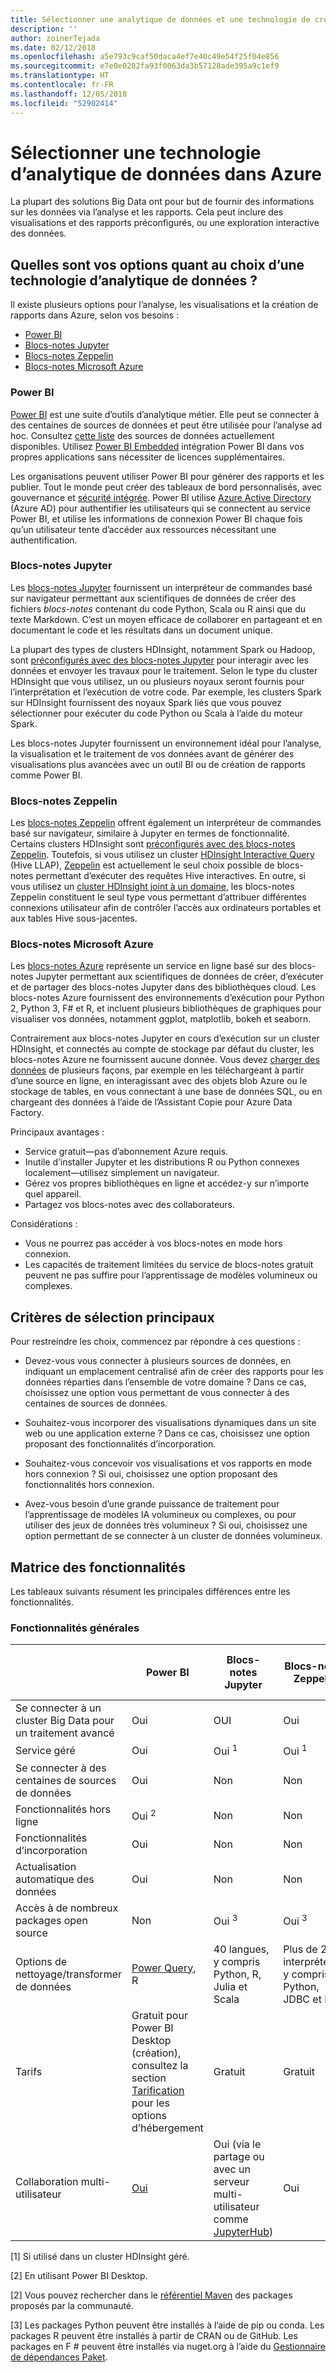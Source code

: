 ```yaml
---
title: Sélectionner une analytique de données et une technologie de création de rapports
description: ''
author: zoinerTejada
ms.date: 02/12/2018
ms.openlocfilehash: a5e793c9caf50daca4ef7e40c49e54f25f04e856
ms.sourcegitcommit: e7e0e0282fa93f0063da3b57128ade395a9c1ef9
ms.translationtype: HT
ms.contentlocale: fr-FR
ms.lasthandoff: 12/05/2018
ms.locfileid: "52902414"
---
```

# <a name="choosing-a-data-analytics-technology-in-azure"></a>Sélectionner une technologie d’analytique de données dans Azure

La plupart des solutions Big Data ont pour but de fournir des informations sur les données via l’analyse et les rapports. Cela peut inclure des visualisations et des rapports préconfigurés, ou une exploration interactive des données. 

## <a name="what-are-your-options-when-choosing-a-data-analytics-technology"></a>Quelles sont vos options quant au choix d’une technologie d’analytique de données ?

Il existe plusieurs options pour l’analyse, les visualisations et la création de rapports dans Azure, selon vos besoins :

- [Power BI](/power-bi/)
- [Blocs-notes Jupyter](https://jupyter.readthedocs.io/en/latest/index.html)
- [Blocs-notes Zeppelin](https://zeppelin.apache.org/)
- [Blocs-notes Microsoft Azure](https://notebooks.azure.com/)

### <a name="power-bi"></a>Power BI

[Power BI](/power-bi/) est une suite d’outils d’analytique métier. Elle peut se connecter à des centaines de sources de données et peut être utilisée pour l’analyse ad hoc. Consultez [cette liste](/power-bi/desktop-data-sources) des sources de données actuellement disponibles. Utilisez [Power BI Embedded](https://azure.microsoft.com/services/power-bi-embedded/) intégration Power BI dans vos propres applications sans nécessiter de licences supplémentaires.

Les organisations peuvent utiliser Power BI pour générer des rapports et les publier. Tout le monde peut créer des tableaux de bord personnalisés, avec gouvernance et [sécurité intégrée](/power-bi/service-admin-power-bi-security). Power BI utilise [Azure Active Directory](/azure/active-directory/) (Azure AD) pour authentifier les utilisateurs qui se connectent au service Power BI, et utilise les informations de connexion Power BI chaque fois qu’un utilisateur tente d’accéder aux ressources nécessitant une authentification.

### <a name="jupyter-notebooks"></a>Blocs-notes Jupyter 

Les [blocs-notes Jupyter](https://jupyter.readthedocs.io/en/latest/index.html) fournissent un interpréteur de commandes basé sur navigateur permettant aux scientifiques de données de créer des fichiers *blocs-notes* contenant du code Python, Scala ou R ainsi que du texte Markdown. C’est un moyen efficace de collaborer en partageant et en documentant le code et les résultats dans un document unique.

La plupart des types de clusters HDInsight, notamment Spark ou Hadoop, sont [préconfigurés avec des blocs-notes Jupyter](/azure/hdinsight/spark/apache-spark-jupyter-notebook-kernels) pour interagir avec les données et envoyer les travaux pour le traitement. Selon le type du cluster HDInsight que vous utilisez, un ou plusieurs noyaux seront fournis pour l’interprétation et l’exécution de votre code. Par exemple, les clusters Spark sur HDInsight fournissent des noyaux Spark liés que vous pouvez sélectionner pour exécuter du code Python ou Scala à l’aide du moteur Spark.

Les blocs-notes Jupyter fournissent un environnement idéal pour l’analyse, la visualisation et le traitement de vos données avant de générer des visualisations plus avancées avec un outil BI ou de création de rapports comme Power BI.

### <a name="zeppelin-notebooks"></a>Blocs-notes Zeppelin

Les [blocs-notes Zeppelin](https://zeppelin.apache.org/) offrent également un interpréteur de commandes basé sur navigateur, similaire à Jupyter en termes de fonctionnalité. Certains clusters HDInsight sont [préconfigurés avec des blocs-notes Zeppelin](/azure/hdinsight/spark/apache-spark-zeppelin-notebook). Toutefois, si vous utilisez un cluster [HDInsight Interactive Query](/azure/hdinsight/interactive-query/apache-interactive-query-get-started) (Hive LLAP), [Zeppelin](/azure/hdinsight/hdinsight-connect-hive-zeppelin) est actuellement le seul choix possible de blocs-notes permettant d’exécuter des requêtes Hive interactives. En outre, si vous utilisez un [cluster HDInsight joint à un domaine](/azure/hdinsight/domain-joined/apache-domain-joined-introduction), les blocs-notes Zeppelin constituent le seul type vous permettant d’attribuer différentes connexions utilisateur afin de contrôler l’accès aux ordinateurs portables et aux tables Hive sous-jacentes.

### <a name="microsoft-azure-notebooks"></a>Blocs-notes Microsoft Azure

Les [blocs-notes Azure](https://notebooks.azure.com/) représente un service en ligne basé sur des blocs-notes Jupyter permettant aux scientifiques de données de créer, d’exécuter et de partager des blocs-notes Jupyter dans des bibliothèques cloud. Les blocs-notes Azure fournissent des environnements d’exécution pour Python 2, Python 3, F# et R, et incluent plusieurs bibliothèques de graphiques pour visualiser vos données, notamment ggplot, matplotlib, bokeh et seaborn.

Contrairement aux blocs-notes Jupyter en cours d’exécution sur un cluster HDInsight, et connectés au compte de stockage par défaut du cluster, les blocs-notes Azure ne fournissent aucune donnée. Vous devez [charger des données](https://notebooks.azure.com/Microsoft/libraries/samples/html/Getting%20to%20your%20Data%20in%20Azure%20Notebooks.ipynb) de plusieurs façons, par exemple en les téléchargeant à partir d’une source en ligne, en interagissant avec des objets blob Azure ou le stockage de tables, en vous connectant à une base de données SQL, ou en chargeant des données à l’aide de l’Assistant Copie pour Azure Data Factory.

Principaux avantages :

* Service gratuit&mdash;pas d’abonnement Azure requis.
* Inutile d’installer Jupyter et les distributions R ou Python connexes localement&mdash;utilisez simplement un navigateur.
* Gérez vos propres bibliothèques en ligne et accédez-y sur n’importe quel appareil.
* Partagez vos blocs-notes avec des collaborateurs.

Considérations :

* Vous ne pourrez pas accéder à vos blocs-notes en mode hors connexion.
* Les capacités de traitement limitées du service de blocs-notes gratuit peuvent ne pas suffire pour l’apprentissage de modèles volumineux ou complexes.

## <a name="key-selection-criteria"></a>Critères de sélection principaux

Pour restreindre les choix, commencez par répondre à ces questions :

- Devez-vous vous connecter à plusieurs sources de données, en indiquant un emplacement centralisé afin de créer des rapports pour les données réparties dans l’ensemble de votre domaine ? Dans ce cas, choisissez une option vous permettant de vous connecter à des centaines de sources de données.

- Souhaitez-vous incorporer des visualisations dynamiques dans un site web ou une application externe ? Dans ce cas, choisissez une option proposant des fonctionnalités d’incorporation.

- Souhaitez-vous concevoir vos visualisations et vos rapports en mode hors connexion ? Si oui, choisissez une option proposant des fonctionnalités hors connexion.

- Avez-vous besoin d’une grande puissance de traitement pour l’apprentissage de modèles IA volumineux ou complexes, ou pour utiliser des jeux de données très volumineux ? Si oui, choisissez une option permettant de se connecter à un cluster de données volumineux.

## <a name="capability-matrix"></a>Matrice des fonctionnalités

Les tableaux suivants résument les principales différences entre les fonctionnalités. 

### <a name="general-capabilities"></a>Fonctionnalités générales

| | Power BI | Blocs-notes Jupyter | Blocs-notes Zeppelin | Blocs-notes Microsoft Azure |
| --- | --- | --- | --- | --- |
| Se connecter à un cluster Big Data pour un traitement avancé | Oui | OUI | Oui | Non  |
| Service géré | Oui | Oui <sup>1</sup> | Oui <sup>1</sup> | Oui |
| Se connecter à des centaines de sources de données | Oui | Non  | Non  | Non  |
| Fonctionnalités hors ligne | Oui <sup>2</sup> | Non  | Non  | Non  |
| Fonctionnalités d’incorporation | Oui | Non  | Non  | Non  |
| Actualisation automatique des données | Oui | Non  | Non  | Non  |
| Accès à de nombreux packages open source | Non  | Oui <sup>3</sup> | Oui <sup>3</sup> | Oui <sup>4</sup> |
| Options de nettoyage/transformer de données | [Power Query](https://powerbi.microsoft.com/blog/getting-started-with-power-query-part-i/), R | 40 langues, y compris Python, R, Julia et Scala | Plus de 20 interpréteurs, y compris Python, JDBC et R | Python, F#, R |
| Tarifs | Gratuit pour Power BI Desktop (création), consultez la section [Tarification](https://powerbi.microsoft.com/pricing/) pour les options d’hébergement | Gratuit | Gratuit | Gratuit |
| Collaboration multi-utilisateur | [Oui](/power-bi/service-how-to-collaborate-distribute-dashboards-reports) | Oui (via le partage ou avec un serveur multi-utilisateur comme [JupyterHub](https://github.com/jupyterhub/jupyterhub)) | Oui | Oui (via le partage) |

[1] Si utilisé dans un cluster HDInsight géré.

[2] En utilisant Power BI Desktop.

[2] Vous pouvez rechercher dans le [référentiel Maven](https://search.maven.org/) des packages proposés par la communauté.

[3] Les packages Python peuvent être installés à l’aide de pip ou conda. Les packages R peuvent être installés à partir de CRAN ou de GitHub. Les packages en F # peuvent être installés via nuget.org à l’aide du [Gestionnaire de dépendances Paket](https://fsprojects.github.io/Paket/).

